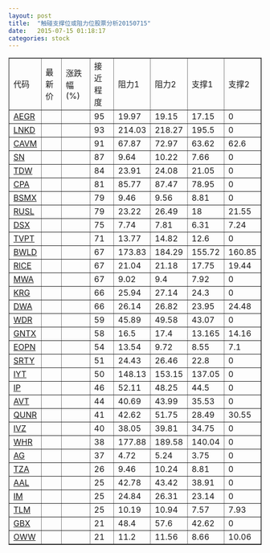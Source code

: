 ```yaml
---
layout: post
title:  "触碰支撑位或阻力位股票分析20150715"
date:   2015-07-15 01:18:17
categories: stock
---
```

<script type="text/javascript">
var stockList = []
stockList.push('gb_aegr');
stockList.push('gb_lnkd');
stockList.push('gb_cavm');
stockList.push('gb_sn');
stockList.push('gb_tdw');
stockList.push('gb_cpa');
stockList.push('gb_bsmx');
stockList.push('gb_rusl');
stockList.push('gb_dsx');
stockList.push('gb_tvpt');
stockList.push('gb_bwld');
stockList.push('gb_rice');
stockList.push('gb_mwa');
stockList.push('gb_krg');
stockList.push('gb_dwa');
stockList.push('gb_wdr');
stockList.push('gb_gntx');
stockList.push('gb_eopn');
stockList.push('gb_srty');
stockList.push('gb_iyt');
stockList.push('gb_ip');
stockList.push('gb_avt');
stockList.push('gb_qunr');
stockList.push('gb_ivz');
stockList.push('gb_whr');
stockList.push('gb_ag');
stockList.push('gb_tza');
stockList.push('gb_aal');
stockList.push('gb_im');
stockList.push('gb_tlm');
stockList.push('gb_gbx');
stockList.push('gb_oww');
</script>
<table border="1">
 <tr>
 <td>代码</td>
 <td>最新价</td>
 <td>涨跌幅(%)</td>
 <td>接近程度</td>
 <td>阻力1</td>
 <td>阻力2</td>
 <td>支撑1</td>
 <td>支撑2</td>
</tr>
  <tr id="aegr" class="red">
  <td><a href="http://stock.finance.sina.com.cn/usstock/quotes/AEGR.html" target="_blank">AEGR</a></td><td></td><td></td><td>95</td><td>19.97</td><td>19.15</td><td>17.15</td><td>0</td></tr>
  <tr id="lnkd" class="red">
  <td><a href="http://stock.finance.sina.com.cn/usstock/quotes/LNKD.html" target="_blank">LNKD</a></td><td></td><td></td><td>93</td><td>214.03</td><td>218.27</td><td>195.5</td><td>0</td></tr>
  <tr id="cavm" class="green">
  <td><a href="http://stock.finance.sina.com.cn/usstock/quotes/CAVM.html" target="_blank">CAVM</a></td><td></td><td></td><td>91</td><td>67.87</td><td>72.97</td><td>63.62</td><td>62.6</td></tr>
  <tr id="sn" class="green">
  <td><a href="http://stock.finance.sina.com.cn/usstock/quotes/SN.html" target="_blank">SN</a></td><td></td><td></td><td>87</td><td>9.64</td><td>10.22</td><td>7.66</td><td>0</td></tr>
  <tr id="tdw" class="red">
  <td><a href="http://stock.finance.sina.com.cn/usstock/quotes/TDW.html" target="_blank">TDW</a></td><td></td><td></td><td>84</td><td>23.91</td><td>24.08</td><td>21.05</td><td>0</td></tr>
  <tr id="cpa" class="red">
  <td><a href="http://stock.finance.sina.com.cn/usstock/quotes/CPA.html" target="_blank">CPA</a></td><td></td><td></td><td>81</td><td>85.77</td><td>87.47</td><td>78.95</td><td>0</td></tr>
  <tr id="bsmx" class="red">
  <td><a href="http://stock.finance.sina.com.cn/usstock/quotes/BSMX.html" target="_blank">BSMX</a></td><td></td><td></td><td>79</td><td>9.46</td><td>9.56</td><td>8.81</td><td>0</td></tr>
  <tr id="rusl" class="red">
  <td><a href="http://stock.finance.sina.com.cn/usstock/quotes/RUSL.html" target="_blank">RUSL</a></td><td></td><td></td><td>79</td><td>23.22</td><td>26.49</td><td>18</td><td>21.55</td></tr>
  <tr id="dsx" class="red">
  <td><a href="http://stock.finance.sina.com.cn/usstock/quotes/DSX.html" target="_blank">DSX</a></td><td></td><td></td><td>75</td><td>7.74</td><td>7.81</td><td>6.31</td><td>7.24</td></tr>
  <tr id="tvpt" class="red">
  <td><a href="http://stock.finance.sina.com.cn/usstock/quotes/TVPT.html" target="_blank">TVPT</a></td><td></td><td></td><td>71</td><td>13.77</td><td>14.82</td><td>12.6</td><td>0</td></tr>
  <tr id="bwld" class="red">
  <td><a href="http://stock.finance.sina.com.cn/usstock/quotes/BWLD.html" target="_blank">BWLD</a></td><td></td><td></td><td>67</td><td>173.83</td><td>184.29</td><td>155.72</td><td>160.85</td></tr>
  <tr id="rice" class="red">
  <td><a href="http://stock.finance.sina.com.cn/usstock/quotes/RICE.html" target="_blank">RICE</a></td><td></td><td></td><td>67</td><td>21.04</td><td>21.18</td><td>17.75</td><td>19.44</td></tr>
  <tr id="mwa" class="red">
  <td><a href="http://stock.finance.sina.com.cn/usstock/quotes/MWA.html" target="_blank">MWA</a></td><td></td><td></td><td>67</td><td>9.02</td><td>9.4</td><td>7.92</td><td>0</td></tr>
  <tr id="krg" class="green">
  <td><a href="http://stock.finance.sina.com.cn/usstock/quotes/KRG.html" target="_blank">KRG</a></td><td></td><td></td><td>66</td><td>25.94</td><td>27.14</td><td>24.3</td><td>0</td></tr>
  <tr id="dwa" class="red">
  <td><a href="http://stock.finance.sina.com.cn/usstock/quotes/DWA.html" target="_blank">DWA</a></td><td></td><td></td><td>66</td><td>26.14</td><td>26.82</td><td>23.95</td><td>24.48</td></tr>
  <tr id="wdr" class="red">
  <td><a href="http://stock.finance.sina.com.cn/usstock/quotes/WDR.html" target="_blank">WDR</a></td><td></td><td></td><td>59</td><td>45.89</td><td>49.58</td><td>43.07</td><td>0</td></tr>
  <tr id="gntx" class="green">
  <td><a href="http://stock.finance.sina.com.cn/usstock/quotes/GNTX.html" target="_blank">GNTX</a></td><td></td><td></td><td>58</td><td>16.5</td><td>17.4</td><td>13.165</td><td>14.16</td></tr>
  <tr id="eopn" class="green">
  <td><a href="http://stock.finance.sina.com.cn/usstock/quotes/EOPN.html" target="_blank">EOPN</a></td><td></td><td></td><td>54</td><td>13.54</td><td>9.72</td><td>8.55</td><td>7.1</td></tr>
  <tr id="srty" class="red">
  <td><a href="http://stock.finance.sina.com.cn/usstock/quotes/SRTY.html" target="_blank">SRTY</a></td><td></td><td></td><td>51</td><td>24.43</td><td>26.46</td><td>22.8</td><td>0</td></tr>
  <tr id="iyt" class="green">
  <td><a href="http://stock.finance.sina.com.cn/usstock/quotes/IYT.html" target="_blank">IYT</a></td><td></td><td></td><td>50</td><td>148.13</td><td>153.15</td><td>137.05</td><td>0</td></tr>
  <tr id="ip" class="red">
  <td><a href="http://stock.finance.sina.com.cn/usstock/quotes/IP.html" target="_blank">IP</a></td><td></td><td></td><td>46</td><td>52.11</td><td>48.25</td><td>44.5</td><td>0</td></tr>
  <tr id="avt" class="green">
  <td><a href="http://stock.finance.sina.com.cn/usstock/quotes/AVT.html" target="_blank">AVT</a></td><td></td><td></td><td>44</td><td>40.69</td><td>43.99</td><td>35.53</td><td>0</td></tr>
  <tr id="qunr" class="red">
  <td><a href="http://stock.finance.sina.com.cn/usstock/quotes/QUNR.html" target="_blank">QUNR</a></td><td></td><td></td><td>41</td><td>42.62</td><td>51.75</td><td>28.49</td><td>30.55</td></tr>
  <tr id="ivz" class="red">
  <td><a href="http://stock.finance.sina.com.cn/usstock/quotes/IVZ.html" target="_blank">IVZ</a></td><td></td><td></td><td>40</td><td>38.05</td><td>39.81</td><td>34.75</td><td>0</td></tr>
  <tr id="whr" class="red">
  <td><a href="http://stock.finance.sina.com.cn/usstock/quotes/WHR.html" target="_blank">WHR</a></td><td></td><td></td><td>38</td><td>177.88</td><td>189.58</td><td>140.04</td><td>0</td></tr>
  <tr id="ag" class="red">
  <td><a href="http://stock.finance.sina.com.cn/usstock/quotes/AG.html" target="_blank">AG</a></td><td></td><td></td><td>37</td><td>4.72</td><td>5.24</td><td>3.75</td><td>0</td></tr>
  <tr id="tza" class="red">
  <td><a href="http://stock.finance.sina.com.cn/usstock/quotes/TZA.html" target="_blank">TZA</a></td><td></td><td></td><td>26</td><td>9.46</td><td>10.24</td><td>8.81</td><td>0</td></tr>
  <tr id="aal" class="red">
  <td><a href="http://stock.finance.sina.com.cn/usstock/quotes/AAL.html" target="_blank">AAL</a></td><td></td><td></td><td>25</td><td>42.78</td><td>43.42</td><td>38.91</td><td>0</td></tr>
  <tr id="im" class="green">
  <td><a href="http://stock.finance.sina.com.cn/usstock/quotes/IM.html" target="_blank">IM</a></td><td></td><td></td><td>25</td><td>24.84</td><td>26.31</td><td>23.14</td><td>0</td></tr>
  <tr id="tlm" class="green">
  <td><a href="http://stock.finance.sina.com.cn/usstock/quotes/TLM.html" target="_blank">TLM</a></td><td></td><td></td><td>25</td><td>10.19</td><td>10.94</td><td>7.57</td><td>7.93</td></tr>
  <tr id="gbx" class="red">
  <td><a href="http://stock.finance.sina.com.cn/usstock/quotes/GBX.html" target="_blank">GBX</a></td><td></td><td></td><td>21</td><td>48.4</td><td>57.6</td><td>42.62</td><td>0</td></tr>
  <tr id="oww" class="red">
  <td><a href="http://stock.finance.sina.com.cn/usstock/quotes/OWW.html" target="_blank">OWW</a></td><td></td><td></td><td>21</td><td>11.2</td><td>11.56</td><td>8.66</td><td>10.06</td></tr>
</table>
